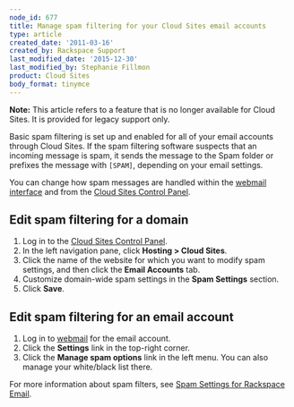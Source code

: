 ```yaml
---
node_id: 677
title: Manage spam filtering for your Cloud Sites email accounts
type: article
created_date: '2011-03-16'
created_by: Rackspace Support
last_modified_date: '2015-12-30'
last_modified_by: Stephanie Fillmon
product: Cloud Sites
body_format: tinymce
---
```


**Note:** This article refers to a feature that is no longer available
for Cloud Sites. It is provided for legacy support only.

Basic spam filtering is set up and enabled for all of your email
accounts through Cloud Sites. If the spam filtering software suspects
that an incoming message is spam, it sends the message to the Spam
folder or prefixes the message with `[SPAM]`, depending on your email
settings.

You can change how spam messages are handled within the [webmail
interface](http://mail.emailsrvr.com) and from the [Cloud Sites Control
Panel](https://manage.rackspacecloud.com).

Edit spam filtering for a domain
--------------------------------

1.  Log in to the [Cloud Sites Control
    Panel](https://manage.rackspacecloud.com).
2.  In the left navigation pane, click **Hosting &gt; Cloud Sites**.
3.  Click the name of the website for which you want to modify spam
    settings, and then click the **Email Accounts** tab.
4.  Customize domain-wide spam settings in the **Spam
    Settings** section.
5.  Click **Save**.

Edit spam filtering for an email account
----------------------------------------

1.  Log in to [webmail](http://mail.emailsrvr.com) for the
    email account.
2.  Click the **Settings** link in the top-right corner.
3.  Click the **Manage spam options** link in the left menu.
    You can also manage your white/black list there.

For more information about spam filters, see [Spam Settings for
Rackspace
Email](/how-to/spam-settings-for-rackspace-email).

